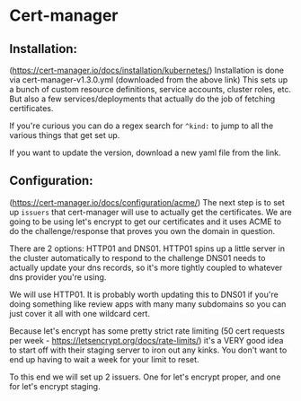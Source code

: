 # Cert-manager

## Installation:
(https://cert-manager.io/docs/installation/kubernetes/)
Installation is done via cert-manager-v1.3.0.yml (downloaded from the above link)
This sets up a bunch of custom resource definitions, service accounts, cluster roles, etc. But also a few services/deployments that actually do the job of fetching certificates.

If you're curious you can do a regex search for `^kind:` to jump to all the various things that get set up.

If you want to update the version, download a new yaml file from the link.

## Configuration:
(https://cert-manager.io/docs/configuration/acme/)
The next step is to set up `issuers` that cert-manager will use to actually get the certificates.
We are going to be using let's encrypt to get our certificates and it uses ACME to do the challenge/response that proves you own the domain in question.

There are 2 options: HTTP01 and DNS01.
HTTP01 spins up a little server in the cluster automatically to respond to the challenge
DNS01 needs to actually update your dns records, so it's more tightly coupled to whatever dns provider you're using.

We will use HTTP01. It is probably worth updating this to DNS01 if you're doing something like review apps with many many subdomains so you can just cover it all with one wildcard cert.

Because let's encrypt has some pretty strict rate limiting (50 cert requests per week - https://letsencrypt.org/docs/rate-limits/) it's a VERY good idea to start off with their staging server to iron out any kinks.
You don't want to end up having to wait a week for your limit to reset.

To this end we will set up 2 issuers. One for let's encrypt proper, and one for let's encrypt staging.



